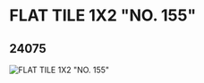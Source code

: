 # FLAT TILE 1X2 "NO. 155"
## 24075
![FLAT TILE 1X2 "NO. 155"](https://lc-www-live-s.legocdn.com/media/bricks/5/2/6129504.jpg)